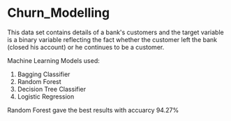 # Churn_Modelling

This data set contains details of a bank's customers and the target variable is a binary variable reflecting the fact whether the customer left the bank (closed his account) or he continues to be a customer.

Machine Learning Models used:

1. Bagging Classifier
2. Random Forest
3. Decision Tree Classifier
4. Logistic Regression

Random Forest gave the best results with accuarcy 94.27%
